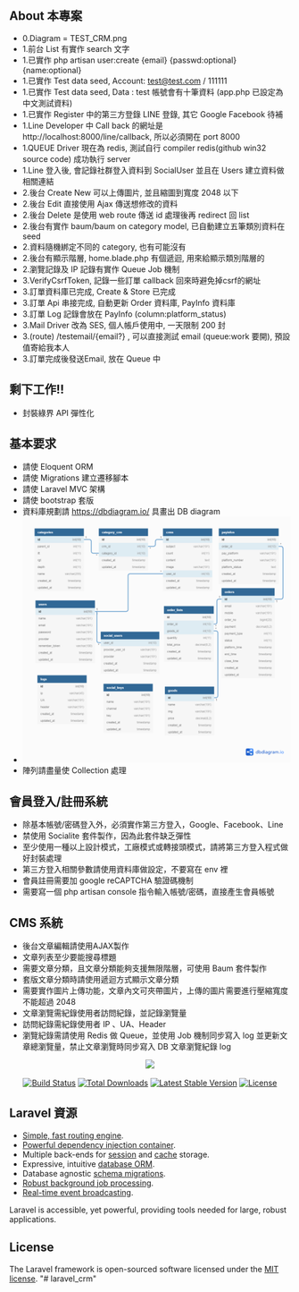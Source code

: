 ## About 本專案

- 0.Diagram = TEST_CRM.png
- 1.前台 List 有實作 search 文字
- 1.已實作 php artisan user:create {email} {passwd:optional} {name:optional}
- 1.已實作 Test data seed, Account: test@test.com / 111111
- 1.已實作 Test data seed, Data : test 帳號會有十筆資料 (app.php 已設定為中文測試資料)
- 1.已實作 Register 中的第三方登錄 LINE 登錄, 其它 Google Facebook 待補
- 1.Line Developer 中 Call back 的網址是 http://localhost:8000/line/callback, 所以必須開在 port 8000
- 1.QUEUE Driver 現在為 redis, 測試自行 compiler redis(github win32 source code) 成功執行 server
- 1.Line 登入後, 會記錄社群登入資料到 SocialUser 並且在 Users 建立資料做相關連結
- 2.後台 Create New 可以上傳圖片, 並且縮圖到寬度 2048 以下
- 2.後台 Edit 直接使用 Ajax 傳送想修改的資料
- 2.後台 Delete 是使用 web route 傳送 id 處理後再 redirect 回 list
- 2.後台有實作 baum/baum on category model, 已自動建立五筆類別資料在 seed
- 2.資料隨機綁定不同的 category, 也有可能沒有
- 2.後台有顯示階層, home.blade.php 有個遞迴, 用來給顯示類別階層的
- 2.瀏覽記錄及 IP 記錄有實作 Queue Job 機制
- 3.VerifyCsrfToken, 記錄一些訂單 callback 回來時避免掉csrf的網址
- 3.訂單資料庫已完成, Create & Store 已完成
- 3.訂單 Api 串接完成, 自動更新 Order 資料庫, PayInfo 資料庫
- 3.訂單 Log 記錄會放在 PayInfo (column:platform_status)
- 3.Mail Driver 改為 SES, 個人帳戶使用中, 一天限制 200 封
- 3.(route) /testemail/{email?} , 可以直接測試 email (queue:work 要開), 預設值寄給我本人
- 3.訂單完成後發送Email, 放在 Queue 中

## 剩下工作!!
- 封裝綠界 API 彈性化

## 基本要求

- 請使 Eloquent ORM
- 請使 Migrations 建立遷移腳本
- 請使 Laravel MVC 架構
- 請使 bootstrap 套版
- 資料庫規劃請 https://dbdiagram.io/ 具畫出 DB diagram
- ![image](https://github.com/linyis/laravel_crm/blob/master/TEST_CRM.png)
- 陣列請盡量使 Collection 處理

## 會員登入/註冊系統
- 除基本帳號/密碼登入外，必須實作第三方登入，Google、Facebook、Line
- 禁使用 Socialite 套件製作，因為此套件缺乏彈性
- 至少使用一種以上設計模式，工廠模式或轉接頭模式，請將第三方登入程式做好封裝處理
- 第三方登入相關參數請使用資料庫做設定，不要寫在 env 裡
- 會員註冊需要加 google reCAPTCHA 驗證碼機制
- 需要寫一個 php artisan console 指令輸⼊帳號/密碼，直接產生會員帳號
  
  
## CMS 系統
- 後台文章編輯請使用AJAX製作
- 文章列表至少要能搜尋標題
- 需要文章分類，且文章分類能夠支援無限階層，可使用 Baum 套件製作
- 套版文章分類時請使用遞迴方式顯示文章分類
- 需要實作圖片上傳功能，文章內⽂可夾帶圖片，上傳的圖片需要進行壓縮寬度不能超過 2048
- 文章瀏覽需紀錄使用者訪問紀錄，並記錄瀏覽量
- 訪問紀錄需紀錄使用者 IP 、UA、Header
- 瀏覽紀錄需請使用 Redis 做 Queue，並使用 Job 機制同步寫入 log 並更新⽂章總瀏覽量，禁止文章瀏覽時同步寫入 DB 文章瀏覽紀錄 log  
  
<p align="center"><img src="https://laravel.com/assets/img/components/logo-laravel.svg"></p>

<p align="center">
<a href="https://travis-ci.org/laravel/framework"><img src="https://travis-ci.org/laravel/framework.svg" alt="Build Status"></a>
<a href="https://packagist.org/packages/laravel/framework"><img src="https://poser.pugx.org/laravel/framework/d/total.svg" alt="Total Downloads"></a>
<a href="https://packagist.org/packages/laravel/framework"><img src="https://poser.pugx.org/laravel/framework/v/stable.svg" alt="Latest Stable Version"></a>
<a href="https://packagist.org/packages/laravel/framework"><img src="https://poser.pugx.org/laravel/framework/license.svg" alt="License"></a>
</p>

## Laravel 資源

- [Simple, fast routing engine](https://laravel.com/docs/routing).
- [Powerful dependency injection container](https://laravel.com/docs/container).
- Multiple back-ends for [session](https://laravel.com/docs/session) and [cache](https://laravel.com/docs/cache) storage.
- Expressive, intuitive [database ORM](https://laravel.com/docs/eloquent).
- Database agnostic [schema migrations](https://laravel.com/docs/migrations).
- [Robust background job processing](https://laravel.com/docs/queues).
- [Real-time event broadcasting](https://laravel.com/docs/broadcasting).

Laravel is accessible, yet powerful, providing tools needed for large, robust applications.

## License

The Laravel framework is open-sourced software licensed under the [MIT license](https://opensource.org/licenses/MIT).
"# laravel_crm" 
